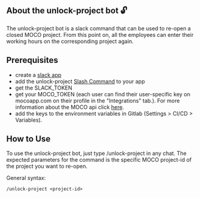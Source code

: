 ## About the unlock-project bot :unlock:

The unlock-project bot is a slack command that can be used to re-open a closed MOCO project. From this point on, all the employees can enter their working hours on the corresponding project again.

## Prerequisites

- create a [slack app](https://api.slack.com/authentication/basics)
- add the unlock-project [Slash Command](https://api.slack.com/interactivity/slash-commands) to your app
- get the SLACK_TOKEN
- get your MOCO_TOKEN (each user can find their user-specific key on mocoapp.com on their profile in the "Integrations" tab.). For more information about the MOCO api click [here](https://github.com/hundertzehn/mocoapp-api-docs).
- add the keys to the environment variables in Gitlab (Settings > CI/CD > Variables).

## How to Use

To use the unlock-project bot, just type /unlock-project in any chat.
The expected parameters for the command is the specific MOCO project-id of the project you want to re-open.

General syntax:

```
/unlock-project <project-id>
```
